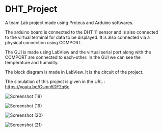 # DHT_Project

A team Lab project made using Proteus and Arduino softwares.

The arduino board is connected to the DHT 11 sensor and is also connected to the virtual terminal for data to be displayed. It is also connected via a physical connection using COMPORT.

The GUI is made using LabView and the virtual serial port along with the COMPORT are connected to each-other. In the GUI we can see the temperature and humidity.

The block diagram is made in LabView. It is the circuit of the project.

The simulation of this project is given in the URL : https://youtu.be/Gsmn5DF2q6c

![Screenshot (18)](https://user-images.githubusercontent.com/75902819/204617211-4f8cd2fa-eef2-4016-a8fa-ac7570ea679d.png)

![Screenshot (19)](https://user-images.githubusercontent.com/75902819/204617015-2bc9460b-b7b8-4ecf-90d3-75efa74ee29f.png)

![Screenshot (20)](https://user-images.githubusercontent.com/75902819/204617032-393dd8b1-ccca-43ee-aa5c-ef08a6e26835.png)

![Screenshot (21)](https://user-images.githubusercontent.com/75902819/204617045-f3f06dc1-28ba-4561-938f-06a93e510e45.png)
